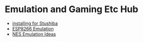 # Emulation and Gaming Etc Hub

- [installing for Stushiba](c0e82e94-1bcc-46c0-a612-95e904e9f6bc.md)
- [ESP8266 Emulation](a1d2cd7c-029b-4ac9-af50-c9cea2cc33c4.md)
- [NES Emulation Ideas](6597cfb7-6af4-4079-a072-c38378dc37de.md)
